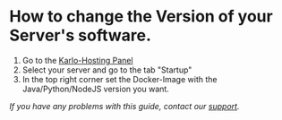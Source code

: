 # How to change the Version of your Server's software.

1. Go to the [Karlo-Hosting Panel](https://panel.karlo-hosting.com/)
1. Select your server and go to the tab "Startup"
1. In the top right corner set the Docker-Image with the Java/Python/NodeJS version you want.

_If you have any problems with this guide, contact our_ [_support_](https://customer.karlo-hosting.com/)_._

